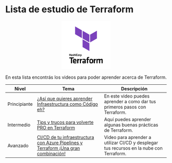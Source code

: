 # Lista de estudio de Terraform

<!-- markdownlint-disable -->
<div align="center">
  <img src="../../assets/images/terraform.png" width="30%" alt="Terraform Logo">
</div>

En esta lista encontrás los videos para poder aprender acerca de Terraform.

|Nivel|Tema|Descripción|
|-----|----|-----------|
|Principiante|[¿Así que quieres aprender Infraestructura como Código eh?](https://www.youtube.com/watch?v=hAa0cHlk25s)|En este video puedes aprender a como dar tus primeros pasos con Terraform.|
|Intermedio|[Tips y trucos para volverte PRO en Terraform](https://youtu.be/M3TQX8DYvJw)|Aquí puedes aprender algunas buenas prácticas de Terraform.|
|Avanzado|[CI/CD de tu infraestructura con Azure Pipelines y Terraform ¡Una gran combinación!](https://www.youtube.com/watch?v=09XyJPLls6k)|Video para aprender a utilizar CI/CD y desplegar tus recursos en la nube con Terraform.|
